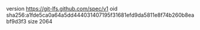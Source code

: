 version https://git-lfs.github.com/spec/v1
oid sha256:a1fde5ca0a64a5dd444031407195f31681efd9da5811e8f74b260b8eabf9d3f3
size 2064
